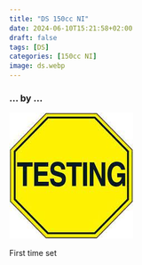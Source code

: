 ```yaml
---
title: "DS 150cc NI"
date: 2024-06-10T15:21:58+02:00
draft: false
tags: [DS]
categories: [150cc NI]
image: ds.webp
---
```

### ... by ...
![Nothing there](testing.jpg)

First time set